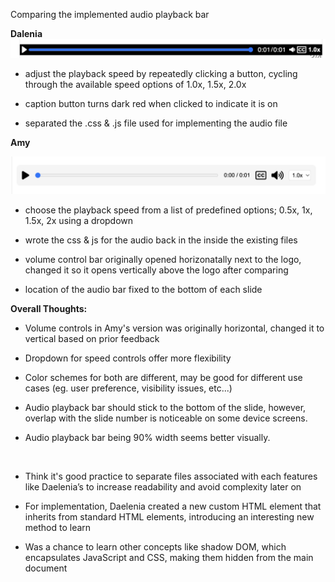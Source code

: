 Comparing the implemented audio playback bar

**Dalenia** 
![](audiobar-daexs.png)

- adjust the playback speed by repeatedly clicking a button, cycling through the available speed options of 1.0x, 1.5x, 2.0x 

- caption button turns dark red when clicked to indicate it is on 

- separated the .css & .js file used for implementing the audio file 


**Amy**

![](audiobar-kimmy.png)

- choose the playback speed from a list of predefined options; 0.5x, 1x, 1.5x, 2x using a dropdown

- wrote the css & js for the audio back in the inside the existing files 

- volume control bar originally opened horizonatally next to the logo, changed it so it opens vertically above the logo after comparing 

- location of the audio bar fixed to the bottom of each slide 


**Overall Thoughts:**

- Volume controls in Amy's version was originally horizontal, changed it to vertical based on prior feedback

- Dropdown for speed controls offer more flexibility 

- Color schemes for both are different, may be good for different use cases (eg. user preference, visibility issues, etc...)

- Audio playback bar should stick to the bottom of the slide, however, overlap with the slide number is noticeable on some device screens.

- Audio playback bar being 90% width seems better visually.

&nbsp;

- Think it's good practice to separate files associated with each features like Daelenia’s to increase readability and avoid complexity later on 

- For implementation, Daelenia created a new custom HTML element that inherits from standard HTML elements, introducing an interesting new method to learn  

- Was a chance to learn other concepts like shadow DOM, which encapsulates JavaScript and CSS, making them hidden from the main document
